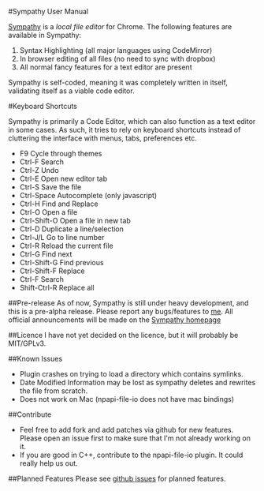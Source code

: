 #Sympathy User Manual

[Sympathy](http://captnemo.in/projects/sympathy) is a _local file editor_ for Chrome.
The following features are available in Sympathy:

1. Syntax Highlighting (all major languages using CodeMirror)
2. In browser editing of all files (no need to sync with dropbox)
3. All normal fancy features for a text editor are present

Sympathy is self-coded, meaning it was completely written in itself, validating itself
as a viable code editor.

#Keyboard Shortcuts

Sympathy is primarily a Code Editor, which can also function as a text editor in some cases. 
As such, it tries to rely on keyboard shortcuts instead of cluttering the interface with
menus, tabs, preferences etc.

- F9         	Cycle through themes
- Ctrl-F     	Search
- Ctrl-Z     	Undo
- Ctrl-E     	Open new editor tab
- Ctrl-S     	Save the file
- Ctrl-Space 	Autocomplete (only javascript)
- Ctrl-H	 	Find and Replace
- Ctrl-O	 	Open a file
- Ctrl-Shift-O	Open a file in new tab
- Ctrl-D		Duplicate a line/selection
- Ctrl-J/L		Go to line number
- Ctrl-R		Reload the current file
- Ctrl-G		Find next
- Ctrl-Shift-G	Find previous
- Ctrl-Shift-F	Replace
- Ctrl-F     	Search
- Shift-Ctrl-R  Replace all


##Pre-release
As of now, Sympathy is still under heavy development, and this is a pre-alpha release. Please 
report any bugs/features to [me](nemo@sdslabs.co.in). All official announcements will be 
made on the [Sympathy homepage](http://captnemo.in/projects/sympathy)

##Licence
I have not yet decided on the licence, but it will probably be MIT/GPLv3.

##Known Issues
- Plugin crashes on trying to load a directory which contains symlinks.
- Date Modified Information may be lost as sympathy deletes and rewrites the file from scratch.
- Does not work on Mac (npapi-file-io does not have mac bindings)

##Contribute
- Feel free to add fork and add patches via github for new features. Please open an issue first
to make sure that I'm not already working on it.
- If you are good in C++, contribute to the npapi-file-io plugin. It could really help us out.

##Planned Features
Please see [github issues](https://github.com/captn3m0/sympathy/issues) for planned features. 